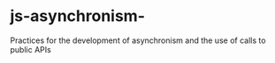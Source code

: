 # js-asynchronism-
Practices for the development of asynchronism and the use of calls to public APIs
